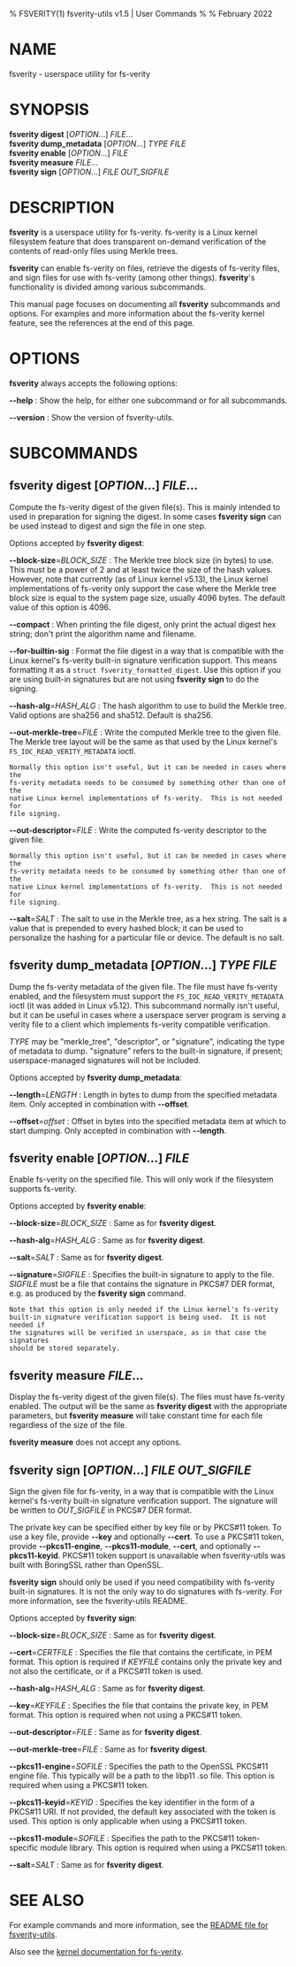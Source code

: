 % FSVERITY(1) fsverity-utils v1.5 | User Commands
%
% February 2022

# NAME

fsverity - userspace utility for fs-verity

# SYNOPSIS
**fsverity digest** [*OPTION*...] *FILE*... \
**fsverity dump_metadata** [*OPTION*...] *TYPE* *FILE* \
**fsverity enable** [*OPTION*...] *FILE* \
**fsverity measure** *FILE*... \
**fsverity sign** [*OPTION*...] *FILE* *OUT_SIGFILE*

# DESCRIPTION

**fsverity** is a userspace utility for fs-verity.  fs-verity is a Linux kernel
filesystem feature that does transparent on-demand verification of the contents
of read-only files using Merkle trees.

**fsverity** can enable fs-verity on files, retrieve the digests of fs-verity
files, and sign files for use with fs-verity (among other things).
**fsverity**'s functionality is divided among various subcommands.

This manual page focuses on documenting all **fsverity** subcommands and
options.  For examples and more information about the fs-verity kernel feature,
see the references at the end of this page.

# OPTIONS

**fsverity** always accepts the following options:

**\-\-help**
:   Show the help, for either one subcommand or for all subcommands.

**\-\-version**
:   Show the version of fsverity-utils.

# SUBCOMMANDS

## **fsverity digest** [*OPTION*...] *FILE*...

Compute the fs-verity digest of the given file(s).  This is mainly intended to
used in preparation for signing the digest.  In some cases **fsverity sign**
can be used instead to digest and sign the file in one step.

Options accepted by **fsverity digest**:

**\-\-block-size**=*BLOCK_SIZE*
:   The Merkle tree block size (in bytes) to use.  This must be a power of 2 and
    at least twice the size of the hash values.  However, note that currently
    (as of Linux kernel v5.13), the Linux kernel implementations of fs-verity
    only support the case where the Merkle tree block size is equal to the
    system page size, usually 4096 bytes.  The default value of this option is
    4096.

**\-\-compact**
:   When printing the file digest, only print the actual digest hex string;
    don't print the algorithm name and filename.

**\-\-for-builtin-sig**
:   Format the file digest in a way that is compatible with the Linux kernel's
    fs-verity built-in signature verification support.  This means formatting it
    as a `struct fsverity_formatted_digest`.  Use this option if you are using
    built-in signatures but are not using **fsverity sign** to do the signing.

**\-\-hash-alg**=*HASH_ALG*
:   The hash algorithm to use to build the Merkle tree.  Valid options are
    sha256 and sha512.  Default is sha256.

**\-\-out-merkle-tree**=*FILE*
:   Write the computed Merkle tree to the given file.  The Merkle tree layout
    will be the same as that used by the Linux kernel's
    `FS_IOC_READ_VERITY_METADATA` ioctl.

    Normally this option isn't useful, but it can be needed in cases where the
    fs-verity metadata needs to be consumed by something other than one of the
    native Linux kernel implementations of fs-verity.  This is not needed for
    file signing.

**\-\-out-descriptor**=*FILE*
:   Write the computed fs-verity descriptor to the given file.

    Normally this option isn't useful, but it can be needed in cases where the
    fs-verity metadata needs to be consumed by something other than one of the
    native Linux kernel implementations of fs-verity.  This is not needed for
    file signing.

**\-\-salt**=*SALT*
:   The salt to use in the Merkle tree, as a hex string.  The salt is a value
    that is prepended to every hashed block; it can be used to personalize the
    hashing for a particular file or device.  The default is no salt.

## **fsverity dump_metadata** [*OPTION*...] *TYPE* *FILE*

Dump the fs-verity metadata of the given file.  The file must have fs-verity
enabled, and the filesystem must support the `FS_IOC_READ_VERITY_METADATA` ioctl
(it was added in Linux v5.12).  This subcommand normally isn't useful, but it
can be useful in cases where a userspace server program is serving a verity file
to a client which implements fs-verity compatible verification.

*TYPE* may be "merkle\_tree", "descriptor", or "signature", indicating the type
of metadata to dump.  "signature" refers to the built-in signature, if present;
userspace-managed signatures will not be included.

Options accepted by **fsverity dump_metadata**:

**\-\-length**=*LENGTH*
:   Length in bytes to dump from the specified metadata item.  Only accepted in
    combination with **\-\-offset**.

**\-\-offset**=*offset*
:   Offset in bytes into the specified metadata item at which to start dumping.
    Only accepted in combination with **\-\-length**.

## **fsverity enable** [*OPTION*...] *FILE*

Enable fs-verity on the specified file.  This will only work if the filesystem
supports fs-verity.

Options accepted by **fsverity enable**:

**\-\-block-size**=*BLOCK_SIZE*
:   Same as for **fsverity digest**.

**\-\-hash-alg**=*HASH_ALG*
:   Same as for **fsverity digest**.

**\-\-salt**=*SALT*
:   Same as for **fsverity digest**.

**\-\-signature**=*SIGFILE*
:   Specifies the built-in signature to apply to the file.  *SIGFILE* must be a
    file that contains the signature in PKCS#7 DER format, e.g. as produced by
    the **fsverity sign** command.

    Note that this option is only needed if the Linux kernel's fs-verity
    built-in signature verification support is being used.  It is not needed if
    the signatures will be verified in userspace, as in that case the signatures
    should be stored separately.

## **fsverity measure** *FILE*...

Display the fs-verity digest of the given file(s).  The files must have
fs-verity enabled.  The output will be the same as **fsverity digest** with
the appropriate parameters, but **fsverity measure** will take constant time
for each file regardless of the size of the file.

**fsverity measure** does not accept any options.

## **fsverity sign** [*OPTION*...] *FILE* *OUT_SIGFILE*

Sign the given file for fs-verity, in a way that is compatible with the Linux
kernel's fs-verity built-in signature verification support.  The signature will
be written to *OUT_SIGFILE* in PKCS#7 DER format.

The private key can be specified either by key file or by PKCS#11 token.  To use
a key file, provide **\-\-key** and optionally **\-\-cert**.  To use a PKCS#11
token, provide **\-\-pkcs11-engine**, **\-\-pkcs11-module**, **\-\-cert**, and
optionally **\-\-pkcs11-keyid**.  PKCS#11 token support is unavailable when
fsverity-utils was built with BoringSSL rather than OpenSSL.

**fsverity sign** should only be used if you need compatibility with fs-verity
built-in signatures.  It is not the only way to do signatures with fs-verity.
For more information, see the fsverity-utils README.

Options accepted by **fsverity sign**:

**\-\-block-size**=*BLOCK_SIZE*
:   Same as for **fsverity digest**.

**\-\-cert**=*CERTFILE*
:   Specifies the file that contains the certificate, in PEM format.  This
    option is required if *KEYFILE* contains only the private key and not also
    the certificate, or if a PKCS#11 token is used.

**\-\-hash-alg**=*HASH_ALG*
:   Same as for **fsverity digest**.

**\-\-key**=*KEYFILE*
:   Specifies the file that contains the private key, in PEM format.  This
    option is required when not using a PKCS#11 token.

**\-\-out-descriptor**=*FILE*
:   Same as for **fsverity digest**.

**\-\-out-merkle-tree**=*FILE*
:   Same as for **fsverity digest**.

**\-\-pkcs11-engine**=*SOFILE*
:   Specifies the path to the OpenSSL PKCS#11 engine file.  This typically will
    be a path to the libp11 .so file.  This option is required when using a
    PKCS#11 token.

**\-\-pkcs11-keyid**=*KEYID*
:   Specifies the key identifier in the form of a PKCS#11 URI.  If not provided,
    the default key associated with the token is used.  This option is only
    applicable when using a PKCS#11 token.

**\-\-pkcs11-module**=*SOFILE*
:   Specifies the path to the PKCS#11 token-specific module library.  This
    option is required when using a PKCS#11 token.

**\-\-salt**=*SALT*
:   Same as for **fsverity digest**.

# SEE ALSO

For example commands and more information, see the
[README file for
fsverity-utils](https://git.kernel.org/pub/scm/fs/fsverity/fsverity-utils.git/tree/README.md).

Also see the [kernel documentation for
fs-verity](https://www.kernel.org/doc/html/latest/filesystems/fsverity.html).
